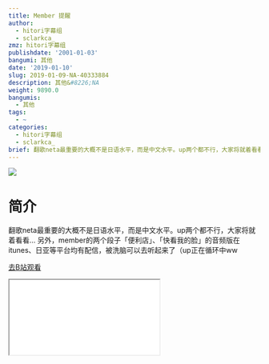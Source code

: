 ```yaml
---
title: Member 提醒
author:
  - hitori字幕组
  - sclarkca_
zmz: hitori字幕组
publishdate: '2001-01-03'
bangumi: 其他
date: '2019-01-10'
slug: 2019-01-09-NA-40333884
description: 其他&#8226;NA
weight: 9890.0
bangumis:
  - 其他
tags:
  - ~
categories:
  - hitori字幕组
  - sclarkca_
brief: 翻歌neta最重要的大概不是日语水平，而是中文水平。up两个都不行，大家将就着看看… 另外，member的两个段子「便利店」、「快看我的脸」的音频版在itunes、日亚等平台均有配信，被洗脑可以去听起来了（up正在循环中ww
---
```

![](https://i.imgur.com/Vp6beKe.jpg)
# 简介  
翻歌neta最重要的大概不是日语水平，而是中文水平。up两个都不行，大家将就着看看…
另外，member的两个段子「便利店」、「快看我的脸」的音频版在itunes、日亚等平台均有配信，被洗脑可以去听起来了（up正在循环中ww  

[去B站观看](https://www.bilibili.com/video/av40333884/)
<div class ="resp-container"><iframe class="testiframe" src="//player.bilibili.com/player.html?aid=40333884"", scrolling="no", allowfullscreen="true" > </iframe></div> 
